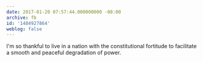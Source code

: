 ```yaml
---
date: 2017-01-20 07:57:44.000000000 -08:00
archive: fb
id: '1484927864'
weblog: false
---
```


I'm so thankful to live in a nation with the constitutional fortitude to facilitate a smooth and peaceful degradation of power.
